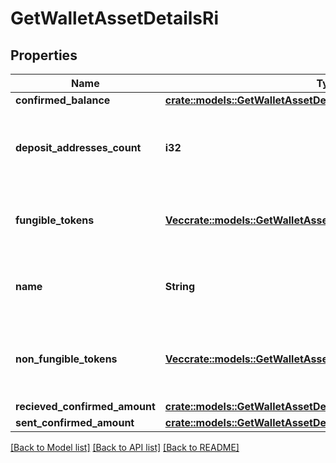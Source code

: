# GetWalletAssetDetailsRi

## Properties

Name | Type | Description | Notes
------------ | ------------- | ------------- | -------------
**confirmed_balance** | [**crate::models::GetWalletAssetDetailsRiConfirmedBalance**](GetWalletAssetDetailsRI_confirmedBalance.md) |  | 
**deposit_addresses_count** | **i32** | Specifies the count of deposit addresses in the Wallet. | 
**fungible_tokens** | [**Vec<crate::models::GetWalletAssetDetailsRiFungibleTokens>**](GetWalletAssetDetailsRI_fungibleTokens.md) | Represents fungible tokens'es detailed information | 
**name** | **String** | Defines the name of the Wallet given to it by the user. | 
**non_fungible_tokens** | [**Vec<crate::models::GetWalletAssetDetailsRiNonFungibleTokens>**](GetWalletAssetDetailsRI_nonFungibleTokens.md) | Represents non-fungible tokens'es detailed information. | 
**recieved_confirmed_amount** | [**crate::models::GetWalletAssetDetailsRiRecievedConfirmedAmount**](GetWalletAssetDetailsRI_recievedConfirmedAmount.md) |  | 
**sent_confirmed_amount** | [**crate::models::GetWalletAssetDetailsRiSentConfirmedAmount**](GetWalletAssetDetailsRI_sentConfirmedAmount.md) |  | 

[[Back to Model list]](../README.md#documentation-for-models) [[Back to API list]](../README.md#documentation-for-api-endpoints) [[Back to README]](../README.md)


